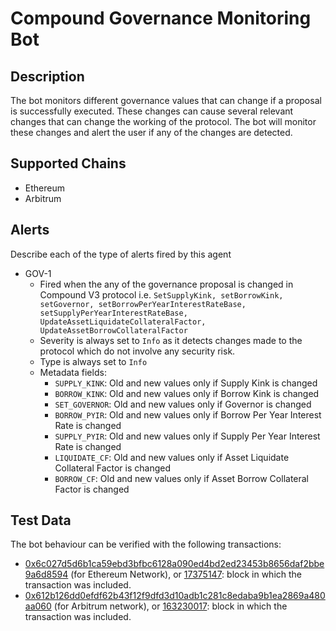 # Compound Governance Monitoring Bot

## Description

The bot monitors different governance values that can change if a proposal is successfully executed. These changes can cause several relevant changes that can change the working of the protocol. The bot will monitor these changes and alert the user if any of the changes are detected.

## Supported Chains

- Ethereum
- Arbitrum

## Alerts

Describe each of the type of alerts fired by this agent

- GOV-1
  - Fired when the any of the governance proposal is changed in Compound V3 protocol i.e. `SetSupplyKink, setBorrowKink, setGovernor, setBorrowPerYearInterestRateBase, setSupplyPerYearInterestRateBase, UpdateAssetLiquidateCollateralFactor, UpdateAssetBorrowCollateralFactor`
  - Severity is always set to `Info` as it detects changes made to the protocol which do not involve any security risk.
  - Type is always set to `Info`
  - Metadata fields: 
      - `SUPPLY_KINK`: Old and new values only if Supply Kink is changed
      - `BORROW_KINK`: Old and new values only if Borrow Kink is changed
      - `SET_GOVERNOR`: Old and new values only if Governor is changed
      - `BORROW_PYIR`: Old and new values only if Borrow Per Year Interest Rate is changed
      - `SUPPLY_PYIR`: Old and new values only if Supply Per Year Interest Rate is changed
      - `LIQUIDATE_CF`: Old and new values only if Asset Liquidate Collateral Factor is changed
      - `BORROW_CF`: Old and new values only if Asset Borrow Collateral Factor is changed

## Test Data

The bot behaviour can be verified with the following transactions:

- [0x6c027d5d6b1ca59ebd3bfbc6128a090ed4bd2ed23453b8656daf2bbe9a6d8594](https://etherscan.io/tx/0x6c027d5d6b1ca59ebd3bfbc6128a090ed4bd2ed23453b8656daf2bbe9a6d8594) (for Ethereum Network), or [17375147](https://etherscan.io/block/17375147): block in which the transaction was included.
- [0x612b126dd0efdf62b43f12f9dfd3d10adb1c281c8edaba9b1ea2869a480aa060](https://arbiscan.io/tx/0x612b126dd0efdf62b43f12f9dfd3d10adb1c281c8edaba9b1ea2869a480aa060) (for Arbitrum network), or [163230017](https://arbiscan.io/block/163230017): block in which the transaction was included.
